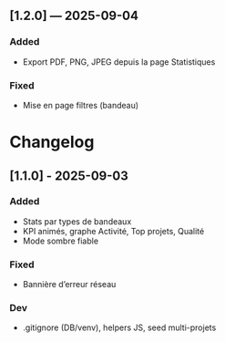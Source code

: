 
## [1.2.0] — 2025-09-04
### Added
- Export PDF, PNG, JPEG depuis la page Statistiques
### Fixed
- Mise en page filtres (bandeau)

# Changelog

## [1.1.0] - 2025-09-03
### Added
- Stats par types de bandeaux
- KPI animés, graphe Activité, Top projets, Qualité
- Mode sombre fiable
### Fixed
- Bannière d’erreur réseau
### Dev
- .gitignore (DB/venv), helpers JS, seed multi-projets
